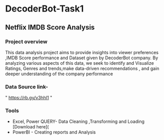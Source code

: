 # DecoderBot-Task1
## Netflix IMDB Score Analysis

### Project overview 
This data analysis project aims to provide insights into viewer preferences ,IMDB Score performance and Dataset given by DecoderBot company.
By analyzing various aspects of this data, we seek to identify and Visualize Ratings, Genres and trends,make data-driven recommendations ,
and gain deeper understanding of the company performance

### Data Source link-
 " https://rb.gy/v3hhl1 "

 ### Tools
 - Excel, Power QUERY- Data Cleaning ,Transforming and Loading [Download here](
  - PowerBI - Creating reports and Analysis



